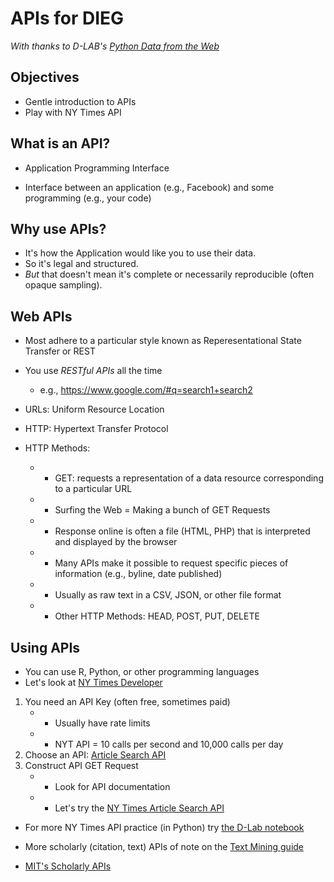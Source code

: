 # APIs for DIEG
_With thanks to D-LAB's [Python Data from the Web](https://github.com/dlab-berkeley/python-data-from-web)_

## Objectives
* Gentle introduction to APIs
* Play with NY Times API

## What is an API?

* Application Programming Interface

* Interface between an application (e.g., Facebook) and some programming (e.g., your code)

## Why use APIs?

* It's how the Application would like you to use their data.
* So it's legal and structured.
* _But_ that doesn't mean it's complete or necessarily reproducible (often opaque sampling).

## Web APIs

* Most adhere to a particular style known as Reperesentational State Transfer or REST

* You use _RESTful APIs_ all the time

	* e.g., https://www.google.com/#q=search1+search2

* URLs: Uniform Resource Location

* HTTP: Hypertext Transfer Protocol

* HTTP Methods:
	* * GET: requests a representation of a data resource corresponding to a particular URL
	* * Surfing the Web = Making a bunch of GET Requests
	* * Response online is often a file (HTML, PHP) that is interpreted and displayed by the browser
	* * Many APIs make it possible to request specific pieces of information (e.g., byline, date published)
	* * Usually as raw text in a CSV, JSON, or other file format 
	* * Other HTTP Methods: HEAD, POST, PUT, DELETE

## Using APIs
* You can use R, Python, or other programming languages
* Let's look at [NY Times Developer](https://developer.nytimes.com/)
1. You need an API Key (often free, sometimes paid)
	* * Usually have rate limits
	* * NYT API = 10 calls per second and 10,000 calls per day
2. Choose an API: [Article Search API](https://developer.nytimes.com/article_search_v2.json)
3. Construct API GET Request
	* * Look for API documentation
	* * Let's try the [NY Times Article Search API](https://developer.nytimes.com/article_search_v2.json)

* For more NY Times API practice (in Python) try [the D-Lab notebook](https://github.com/dlab-berkeley/python-data-from-web/blob/master/1_APIs/3_api_workbook.ipynb)

* More scholarly (citation, text) APIs of note on the [Text Mining guide](http://guides.lib.berkeley.edu/text-mining)
* [MIT's Scholarly APIs](https://libraries.mit.edu/scholarly/publishing/apis-for-scholarly-resources/)

